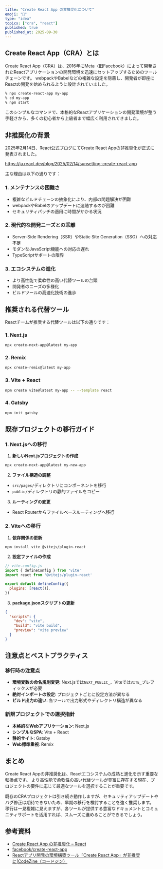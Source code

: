 ```yaml
---
title: "Create React App の非推奨化について"
emoji: "🐙"
type: "idea"
topics: ["cra", "react"]
published: true
published_at: 2025-09-30
---
```


## Create React App（CRA）とは

Create React App（CRA）は、2016年にMeta（旧Facebook）によって開発されたReactアプリケーションの開発環境を迅速にセットアップするためのツールチェーンです。
webpackやBabelなどの複雑な設定を隠蔽し、開発者が即座にReactの開発を始められるように設計されていました。

```bash
% npx create-react-app my-app
% cd my-app
% npm start
```

このシンプルなコマンドで、本格的なReactアプリケーションの開発環境が整う手軽さから、多くの初心者から上級者まで幅広く利用されてきました。

## 非推奨化の背景

2025年2月14日、React公式ブログにてCreate React Appの非推奨化が正式に発表されました。

https://ja.react.dev/blog/2025/02/14/sunsetting-create-react-app

主な理由は以下の通りです：

### 1. メンテナンスの困難さ
- 複雑なビルドチェーンの抽象化により、内部の問題解決が困難
- webpackやBabelのアップデートに追随するのが困難
- セキュリティパッチの適用に時間がかかる状況

### 2. 現代的な開発ニーズとの乖離
- Server-Side Rendering（SSR）やStatic Site Generation（SSG）への対応不足
- モダンなJavaScript機能への対応の遅れ
- TypeScriptサポートの限界

### 3. エコシステムの進化
- より高性能で柔軟性の高い代替ツールの台頭
- 開発者のニーズの多様化
- ビルドツールの高速化技術の進歩

## 推奨される代替ツール

Reactチームが推奨する代替ツールは以下の通りです：

### 1. Next.js

```bash
npx create-next-app@latest my-app
```

### 2. Remix

```bash
npx create-remix@latest my-app
```

### 3. Vite + React

```bash
npm create vite@latest my-app -- --template react
```

### 4. Gatsby

```bash
npm init gatsby
```

## 既存プロジェクトの移行ガイド

### 1. Next.jsへの移行

1. **新しいNext.jsプロジェクトの作成**

```bash
npx create-next-app@latest my-new-app
```

2. **ファイル構造の調整**

- `src/pages/`ディレクトリにコンポーネントを移行
- `public/`ディレクトリの静的ファイルをコピー

3. **ルーティングの変更**

- React Routerからファイルベースルーティングへ移行

### 2. Viteへの移行

1. **依存関係の更新**
```bash
npm install vite @vitejs/plugin-react
```

2. **設定ファイルの作成**
```javascript
// vite.config.js
import { defineConfig } from 'vite'
import react from '@vitejs/plugin-react'

export default defineConfig({
  plugins: [react()],
})
```

3. **package.jsonスクリプトの更新**
```json
{
  "scripts": {
    "dev": "vite",
    "build": "vite build",
    "preview": "vite preview"
  }
}
```

## 注意点とベストプラクティス

### 移行時の注意点

- **環境変数の命名規則変更**: Next.jsでは`NEXT_PUBLIC_`、Viteでは`VITE_`プレフィックスが必要
- **絶対インポートの設定**: プロジェクトごとに設定方法が異なる
- **ビルド出力の違い**: 各ツールで出力形式やディレクトリ構造が異なる

### 新規プロジェクトでの選択指針

- **本格的なWebアプリケーション**: Next.js
- **シンプルなSPA**: Vite + React
- **静的サイト**: Gatsby
- **Web標準重視**: Remix

## まとめ

Create React Appの非推奨化は、Reactエコシステムの成熟と進化を示す重要な転換点です。
より高性能で柔軟性の高い代替ツールが豊富に存在する現在、プロジェクトの要件に応じて最適なツールを選択することが重要です。

既存のCRAプロジェクトは引き続き動作しますが、セキュリティアップデートやバグ修正は期待できないため、早期の移行を検討することを強く推奨します。
移行は一見複雑に見えますが、各ツールが提供する豊富なドキュメントとコミュニティサポートを活用すれば、スムーズに進めることができるでしょう。

## 参考資料
- [Create React App の非推奨化 – React](https://ja.react.dev/blog/2025/02/14/sunsetting-create-react-app)
- [facebook/create-react-app](https://github.com/facebook/create-react-app?tab=readme-ov-file#deprecated)
- [Reactアプリ開発の環境構築ツール「Create React App」が非推奨に|CodeZine（コードジン）](https://codezine.jp/news/detail/21035)
